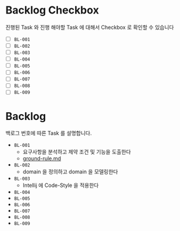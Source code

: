# Backlog Checkbox

진행된 Task 와 진행 해야할 Task 에 대해서 Checkbox 로 확인할 수 있습니다

- [ ] `BL-001`
- [ ] `BL-002`
- [ ] `BL-003`
- [ ] `BL-004`
- [ ] `BL-005`
- [ ] `BL-006`
- [ ] `BL-007`
- [ ] `BL-008`
- [ ] `BL-009`

# Backlog

백로그 번호에 따른 Task 를 설명합니다.

- `BL-001`
  - 요구사항을 분석하고 제약 조건 및 기능을 도출한다
  - [ground-rule.md](#)
- `BL-002`
  - domain 을 정의하고 domain 을 모델링한다
- `BL-003`
  - Intellij 에 Code-Style 을 적용한다
- `BL-004`
- `BL-005`
- `BL-006`
- `BL-007`
- `BL-008`
- `BL-009`
